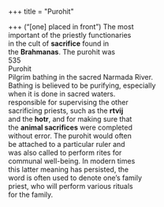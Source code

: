 +++
title = "Purohit"

+++
(“[one] placed in front”) The most  
important of the priestly functionaries  
in the cult of **sacrifice** found in  
the **Brahmanas**. The purohit was  
535  
Purohit  
Pilgrim bathing in the sacred Narmada River.  
Bathing is believed to be purifying, especially  
when it is done in sacred waters.  
responsible for supervising the other  
sacrificing priests, such as the **rtvij**  
and the **hotr**, and for making sure that  
the **animal sacrifices** were completed  
without error. The purohit would often  
be attached to a particular ruler and  
was also called to perform rites for  
communal well-being. In modern times  
this latter meaning has persisted, the  
word is often used to denote one’s family  
priest, who will perform various rituals  
for the family.